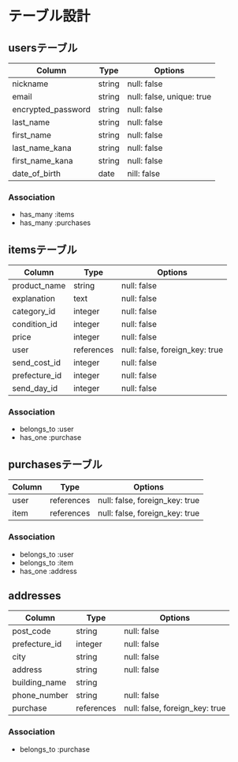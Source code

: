 # テーブル設計

## usersテーブル

| Column             | Type   | Options                   |
| ------------------ | ------ | ------------------------- |
| nickname           | string | null: false               |
| email              | string | null: false, unique: true |
| encrypted_password | string | null: false               |
| last_name          | string | null: false               |
| first_name         | string | null: false               |
| last_name_kana     | string | null: false               |
| first_name_kana    | string | null: false               |
| date_of_birth      | date   | nill: false               |

### Association

- has_many :items
- has_many :purchases

## itemsテーブル

| Column        | Type       | Options                        |
| ------------- | ---------- | ------------------------------ |
| product_name  | string     | null: false                    |
| explanation   | text       | null: false                    |
| category_id   | integer    | null: false                    |
| condition_id  | integer    | null: false                    |
| price         | integer    | null: false                    |
| user          | references | null: false, foreign_key: true |
| send_cost_id  | integer    | null: false                    |
| prefecture_id | integer    | null: false                    |
| send_day_id   | integer    | null: false                    |

### Association

- belongs_to :user
- has_one :purchase

## purchasesテーブル

| Column        | Type       | Options                        |
| ------------- | ---------- | ------------------------------ |
| user          | references | null: false, foreign_key: true |
| item          | references | null: false, foreign_key: true |

### Association

- belongs_to :user
- belongs_to :item
- has_one :address

## addresses
| Column        | Type       | Options                        |
| ------------- | ---------- | ------------------------------ |
| post_code     | string     | null: false                    |
| prefecture_id | integer    | null: false                    |
| city          | string     | null: false                    |
| address       | string     | null: false                    |
| building_name | string     |                                |
| phone_number  | string     | null: false                    |
| purchase      | references | null: false, foreign_key: true |

### Association

- belongs_to :purchase